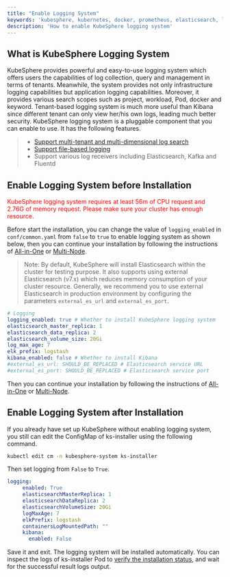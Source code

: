 ```yaml
---
title: "Enable Logging System"
keywords: 'kubesphere, kubernetes, docker, prometheus, elasticsearch, logging, elk'
description: 'How to enable KubeSphere logging system'
---
```


## What is KubeSphere Logging System

KubeSphere provides powerful and easy-to-use logging system which offers users the capabilities of log collection, query and management in terms of tenants. Meanwhile, the system provides not only infrastructure logging capabilities but application logging capabilities. Moreover, it provides various search scopes such as project, workload, Pod, docker and keyword. Tenant-based logging system is much more useful than Kibana since different tenant can only view her/his own logs, leading much better security. KubeSphere logging system is a pluggable component that you can enable to use. It has the following features.

> - [Support multi-tenant and multi-dimensional log search](../../toolbox/log-search)
> - [Support file-based logging](../../workload/logs-on-disk)
> - Support various log receivers including Elasticsearch, Kafka and Fluentd

## Enable Logging System before Installation

<font color=red>KubeSphere logging system requires at least 56m of CPU request and 2.76G of memory request. Please make sure your cluster has enough resource.</font>

Before start the installation, you can change the value of `logging_enabled` in `conf/common.yaml` from `false` to `true` to enable logging system as shown below, then you can continue your installation by following the instructions of [All-in-One](../all-in-one) or [Multi-Node](../multi-node).

> Note: By default, KubeSphere will install Elasticsearch within the cluster for testing purpose. It also supports using external Elasticsearch (v7.x) which reduces memory consumption of your cluster resource. Generally, we recommend you to use external Elasticsearch in production environment by configuring the parameters `external_es_url` and `external_es_port`.

```yaml
# Logging
logging_enabled: true # Whether to install KubeSphere logging system
elasticsearch_master_replica: 1  
elasticsearch_data_replica: 2  
elasticsearch_volume_size: 20Gi
log_max_age: 7
elk_prefix: logstash
kibana_enabled: false # Whether to install Kibana
#external_es_url: SHOULD_BE_REPLACED # Elasticsearch service URL
#external_es_port: SHOULD_BE_REPLACED # Elasticsearch service port
```

Then you can continue your installation by following the instructions of [All-in-One](../all-in-one) or [Multi-Node](../multi-node).

## Enable Logging System after Installation

If you already have set up KubeSphere without enabling logging system, you still can edit the ConfigMap of ks-installer using the following command.

```bash
kubectl edit cm -n kubesphere-system ks-installer
```

Then set logging from `False` to `True`.

```yaml
logging:
     enabled: True
     elasticsearchMasterReplica: 1
     elasticsearchDataReplica: 2
     elasticsearchVolumeSize: 20Gi
     logMaxAge: 7
     elkPrefix: logstash
     containersLogMountedPath: ""
     kibana:
       enabled: False
```

Save it and exit. The logging system will be installed automatically. You can inspect the logs of ks-installer Pod to [verify the installation status](../verify-components), and wait for the successful result logs output.
